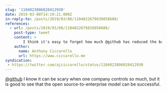 ```yaml
---
slug: '1104023806828412930'
date: 2019-03-08T14:19:21.000Z
in-reply-to: /posts/2019/03/08/1104022679839858688/
references:
  - url: /posts/2019/03/08/1104022679839858688/
    post-type: tweet
    content: >
        I think it's easy to forget how much @github has reduced the barrier to open source contribution. It honestly is encouraging to be able to do what we do for free without crazy amounts of ads.
    author:
      name: Anthony Ciccarello
      url: https://www.ciccarello.me
syndication:
 - https://twitter.com/ajciccarello/status/1104023806828412930
---
```


[@github](https://twitter.com/github) I know it can be scary when one company controls so much, but it is good to see that the open source-to-enterprise model can be successful.
